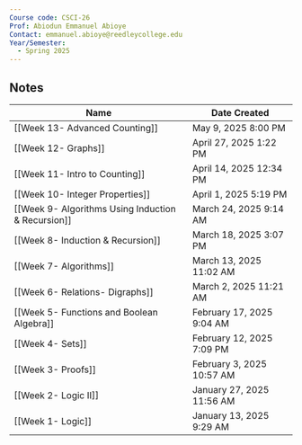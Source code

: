 ```yaml
---
Course code: CSCI-26
Prof: Abiodun Emmanuel Abioye
Contact: emmanuel.abioye@reedleycollege.edu
Year/Semester:
  - Spring 2025
---
```

## Notes

| Name                                               | Date Created              |
| -------------------------------------------------- | ------------------------- |
| [[Week 13- Advanced Counting]]                     | May 9, 2025 8:00 PM       |
| [[Week 12- Graphs]]                                | April 27, 2025 1:22 PM    |
| [[Week 11- Intro to Counting]]                     | April 14, 2025 12:34 PM   |
| [[Week 10- Integer Properties]]                    | April 1, 2025 5:19 PM     |
| [[Week 9- Algorithms Using Induction & Recursion]] | March 24, 2025 9:14 AM    |
| [[Week 8- Induction & Recursion]]                  | March 18, 2025 3:07 PM    |
| [[Week 7- Algorithms]]                             | March 13, 2025 11:02 AM   |
| [[Week 6- Relations- Digraphs]]                    | March 2, 2025 11:21 AM    |
| [[Week 5- Functions and Boolean Algebra]]          | February 17, 2025 9:04 AM |
| [[Week 4- Sets]]                                   | February 12, 2025 7:09 PM |
| [[Week 3- Proofs]]                                 | February 3, 2025 10:57 AM |
| [[Week 2- Logic II]]                               | January 27, 2025 11:56 AM |
| [[Week 1- Logic]]                                  | January 13, 2025 9:29 AM  |